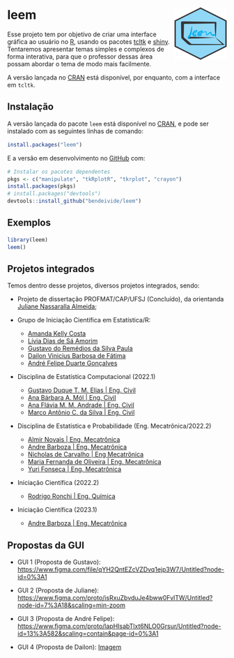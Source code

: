 
<!-- README.md is generated from README.Rmd. Please edit that file -->

# leem <img src="man/figures/logo.png" align="right" alt="" width="120" />

Esse projeto tem por objetivo de criar uma interface gráfica ao usuário
no [R](http://r-project.org/), usando os pacotes
[tcltk](http://r-project.org/) e [shiny](https://shiny.rstudio.com/).
Tentaremos apresentar temas simples e complexos de forma interativa,
para que o professor dessas área possam abordar o tema de modo mais
facilmente.

A versão lançada no [CRAN](https://CRAN.R-project.org) está disponível,
por enquanto, com a interface em `tcltk`.

## Instalação

A versão lançada do pacote `leem` está disponível no
[CRAN](https://CRAN.R-project.org), e pode ser instalado com as
seguintes linhas de comando:

``` r
install.packages("leem")
```

E a versão em desenvolvimento no [GitHub](https://github.com/) com:

``` r
# Instalar os pacotes dependentes
pkgs <- c("manipulate", "tkRplotR", "tkrplot", "crayon")
install.packages(pkgs)
# install.packages("devtools")
devtools::install_github("bendeivide/leem")
```

## Exemplos

``` r
library(leem)
leem()
```

## Projetos integrados

Temos dentro desse projetos, diversos projetos integrados, sendo:

-   Projeto de dissertação PROFMAT/CAP/UFSJ (Concluído), da orientanda
    [Juliane Nassaralla
    Almeida](http://lattes.cnpq.br/5176118169651142);

-   Grupo de Iniciação Científica em Estatística/R:

    -   [Amanda Kelly
        Costa](https://www.linkedin.com/in/amandakellycosta/)
    -   [Lívia Dias de Sá
        Amorim](https://www.linkedin.com/in/líviasdias/)
    -   [Gustavo do Remédios da Silva
        Paula](https://www.linkedin.com/in/gustavo-dos-remédios-da-silva-paula-995a04181)
    -   [Dailon Vinicius Barbosa de
        Fátima](linkedin.com/in/dailon-vinicius-6502a9207)
    -   [André Felipe Duarte
        Gonçalves](https://www.linkedin.com/in/andrefdg/)

-   Disciplina de Estatística Computacional (2022.1)

    -   [Gustavo Duque T. M. Elias \| Eng.
        Civil](https://gustavodtme.github.io/)
    -   [Ana Bárbara A. Mól \| Eng.
        Civil](https://anabmol.github.io/discestcomp)
    -   [Ana Flávia M. M.
        Andrade \| Eng. Civil](https://anaf08.github.io/discestcomp/)
    -   [Marco Antônio C. da Silva \| Eng.
        Civil](https://mac8320.github.io/)

-   Disciplina de Estatística e Probabilidade (Eng. Mecatrônica/2022.2)

    -   [Almir Novais \| Eng. Mecatrônica](https://almirns.github.io/)
    -   [Andre Barboza \| Eng. Mecatrônica](https://andrebzf.github.io/)
    -   [Nicholas de Carvalho \| Eng Mecatrônica](https://nicholascmf.github.io/)
    -   [Maria Fernanda de Oliveira \| Eng. Mecatrônica](https://mariafernandadeoliveira.github.io/)
    -   [Yuri Fonseca \| Eng. Mecatrônica](https://yurovskyy.github.io/)

-   Iniciação Científica (2022.2)

    -   [Rodrigo Ronchi \| Eng. Química](https://github.com/RodrigoRonchi)
    
-   Iniciação Científica (2023.1)

    -   [Andre Barboza \| Eng. Mecatrônica](https://andrebzf.github.io/)

## Propostas da GUI

-   GUI 1 (Proposta de Gustavo):
    <https://www.figma.com/file/qYH2QntEZcVZDvq1ejp3W7/Untitled?node-id=0%3A1>

-   GUI 2 (Proposta de Juliane):
    <https://www.figma.com/proto/isRxuZbvduJe4bww0FvlTW/Untitled?node-id=7%3A18&scaling=min-zoom>

-   GUI 3 (Proposta de André Felipe):
    <https://www.figma.com/proto/lapHIsabTlxt6NLO0Grsur/Untitled?node-id=13%3A582&scaling=contain&page-id=0%3A1>

-   GUI 4 (Proposta de Dailon): [Imagem](images/gui-dailon.jpeg)
